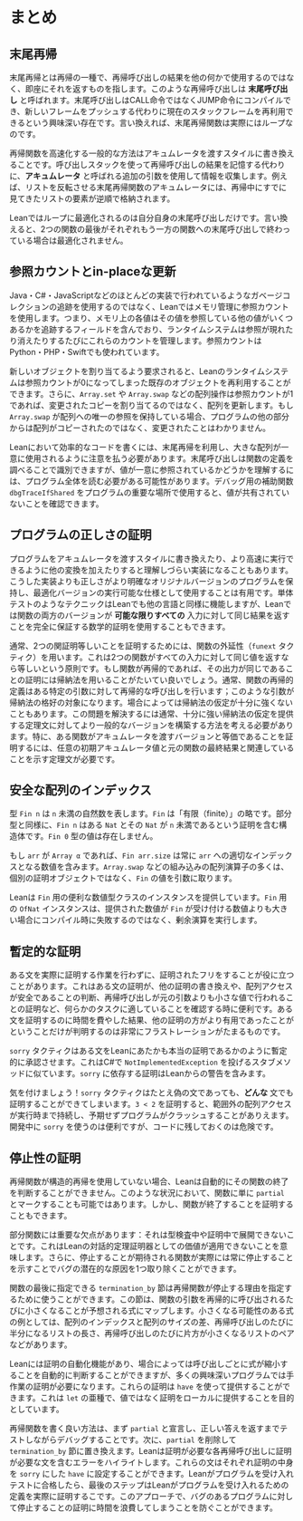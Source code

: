 <!--
# Summary
-->

# まとめ

<!--
## Tail Recursion
-->

## 末尾再帰

<!--
Tail recursion is recursion in which the results of recursive calls are returned immediately, rather than being used in some other way.
These recursive calls are called _tail calls_.
Tail calls are interesting because they can be compiled to a jump instruction rather than a call instruction, and the current stack frame can be re-used instead of pushing a new frame.
In other words, tail-recursive functions are actually loops.
-->

末尾再帰とは再帰の一種で、再帰呼び出しの結果を他の何かで使用するのではなく、即座にそれを返すものを指します。このような再帰呼び出しは **末尾呼び出し** と呼ばれます。末尾呼び出しはCALL命令ではなくJUMP命令にコンパイルでき、新しいフレームをプッシュする代わりに現在のスタックフレームを再利用できるという興味深い存在です。言い換えれば、末尾再帰関数は実際にはループなのです。

<!--
A common way to make a recursive function faster is to rewrite it in accumulator-passing style.
Instead of using the call stack to remember what is to be done with the result of a recursive call, an additional argument called an _accumulator_ is used to collect this information.
For example, an accumulator for a tail-recursive function that reverses a list contains the already-seen list entries, in reverse order.
-->

再帰関数を高速化する一般的な方法はアキュムレータを渡すスタイルに書き換えることです。呼び出しスタックを使って再帰呼び出しの結果を記憶する代わりに、**アキュムレータ** と呼ばれる追加の引数を使用して情報を収集します。例えば、リストを反転させる末尾再帰関数のアキュムレータには、再帰中にすでに見てきたリストの要素が逆順で格納されます。

<!--
In Lean, only self-tail-calls are optimized into loops.
In other words, two functions that each end with a tail call to the other will not be optimized.
-->

Leanではループに最適化されるのは自分自身の末尾呼び出しだけです。言い換えると、2つの関数の最後がそれぞれもう一方の関数への末尾呼び出しで終わっている場合は最適化されません。

<!--
## Reference Counting and In-Place Updates
-->

## 参照カウントとin-placeな更新

<!--
Rather than using a tracing garbage collector, as is done in Java, C#, and most JavaScript implementations, Lean uses reference counting for memory management.
This means that each value in memory contains a field that tracks how many other values refer to it, and the run-time system maintains these counts as references appear or disappear.
Reference counting is also used in Python, PHP, and Swift.
-->

Java・C#・JavaScriptなどのほとんどの実装で行われているようなガベージコレクションの追跡を使用するのではなく、Leanではメモリ管理に参照カウントを使用します。つまり、メモリ上の各値はその値を参照している他の値がいくつあるかを追跡するフィールドを含んでおり、ランタイムシステムは参照が現れたり消えたりするたびにこれらのカウントを管理します。参照カウントはPython・PHP・Swiftでも使われています。

<!--
When asked to allocate a fresh object, Lean's run-time system is able to recycle existing objects whose reference counts are falling to zero.
Additionally, array operations such as `Array.set` and `Array.swap` will mutate an array if its reference count is one, rather than allocating a modified copy.
If `Array.swap` holds the only reference to an array, then no other part of the program can tell that it was mutated rather than copied.
-->

新しいオブジェクトを割り当てるよう要求されると、Leanのランタイムシステムは参照カウントが0になってしまった既存のオブジェクトを再利用することができます。さらに、`Array.set` や `Array.swap` などの配列操作は参照カウントが1であれば、変更されたコピーを割り当てるのではなく、配列を更新します。もし `Array.swap` が配列への唯一の参照を保持している場合、プログラムの他の部分からは配列がコピーされたのではなく、変更されたことはわかりません。

<!--
Writing efficient code in Lean requires the use of tail recursion and being careful to ensure that large arrays are used uniquely.
While tail calls can be identified by inspecting the function's definition, understanding whether a value is referred to uniquely may require reading the whole program.
The debugging helper `dbgTraceIfShared` can be used at key locations in the program to check that a value is not shared.
-->

Leanにおいて効率的なコードを書くには、末尾再帰を利用し、大きな配列が一意に使用されるように注意を払う必要があります。末尾呼び出しは関数の定義を調べることで識別できますが、値が一意に参照されているかどうかを理解するには、プログラム全体を読む必要がある可能性があります。デバッグ用の補助関数 `dbgTraceIfShared` をプログラムの重要な場所で使用すると、値が共有されていないことを確認できます。

<!--
## Proving Programs Correct
-->

## プログラムの正しさの証明

<!--
Rewriting a program in accumulator-passing style, or making other transformations that make it run faster, can also make it more difficult to understand.
It can be useful to keep the original version of the program that is more clearly correct, and then use it as an executable specification for the optimized version.
While techniques such as unit testing work just as well in Lean as in any other language, Lean also enables the use of mathematical proofs that completely ensure that both versions of the function return the same result for _all possible_ inputs.
-->

プログラムをアキュムレータを渡すスタイルに書き換えたり、より高速に実行できるように他の変換を加えたりすると理解しづらい実装になることもあります。こうした実装よりも正しさがより明確なオリジナルバージョンのプログラムを保持し、最適化バージョンの実行可能な仕様として使用することは有用です。単体テストのようなテクニックはLeanでも他の言語と同様に機能しますが、Leanでは関数の両方のバージョンが **可能な限りすべての** 入力に対して同じ結果を返すことを完全に保証する数学的証明を使用することもできます。

<!--
Typically, proving that two functions are equal is done using function extensionality (the `funext` tactic), which is the principle that two functions are equal if they return the same values for every input.
If the functions are recursive, then induction is usually a good way to prove that their outputs are the same.
Usually, the recursive definition of the function will make recursive calls on one particular argument; this argument is a good choice for induction.
In some cases, the induction hypothesis is not strong enough.
Fixing this problem usually requires thought about how to construct a more general version of the theorem statement that provides induction hypotheses that are strong enough.
In particular, to prove that a function is equivalent to an accumulator-passing version, a theorem statement that relates arbitrary initial accumulator values to the final result of the original function is needed.
-->

通常、2つの関証明等しいことを証明するためには、関数の外延性（`funext` タクティク）を用います。これは2つの関数がすべての入力に対して同じ値を返すなら等しいという原則です。もし関数が再帰的であれば、その出力が同じであることの証明には帰納法を用いることがたいてい良いでしょう。通常、関数の再帰的定義はある特定の引数に対して再帰的な呼び出しを行います；このような引数が帰納法の格好の対象になります。場合によっては帰納法の仮定が十分に強くないこともあります。この問題を解決するには通常、十分に強い帰納法の仮定を提供する定理文に対してより一般的なバージョンを構築する方法を考える必要があります。特に、ある関数がアキュムレータを渡すバージョンと等価であることを証明するには、任意の初期アキュムレータ値と元の関数の最終結果と関連していることを示す定理文が必要です。

<!--
## Safe Array Indices
-->

## 安全な配列のインデックス

<!--
The type `Fin n` represents natural numbers that are strictly less than `n`.
`Fin` is short for "finite".
As with subtypes, a `Fin n` is a structure that contains a `Nat` and a proof that this `Nat` is less than `n`.
There are no values of type `Fin 0`.
-->

型 `Fin n` は `n` 未満の自然数を表します。`Fin` は「有限（finite）」の略です。部分型と同様に、`Fin n` はある `Nat` とその `Nat` が `n` 未満であるという証明を含む構造体です。`Fin 0` 型の値は存在しません。

<!--
If `arr` is an `Array α`, then `Fin arr.size` always contains a number that is a suitable index into `arr`.
Many of the built-in array operators, such as `Array.swap`, take `Fin` values as arguments rather than separated proof objects.
-->

もし `arr` が `Array α` であれば、`Fin arr.size` は常に `arr` への適切なインデックスとなる数値を含みます。`Array.swap` などの組み込みの配列演算子の多くは、個別の証明オブジェクトではなく、`Fin` の値を引数に取ります。

<!--
Lean provides instances of most of the useful numeric type classes for `Fin`.
The `OfNat` instances for `Fin` perform modular arithmetic rather than failing at compile time if the number provided is larger than the `Fin` can accept.
-->

Leanは `Fin` 用の便利な数値型クラスのインスタンスを提供しています。`Fin` 用の `OfNat` インスタンスは、提供された数値が `Fin` が受け付ける数値よりも大きい場合にコンパイル時に失敗するのではなく、剰余演算を実行します。

<!--
## Provisional Proofs
-->

## 暫定的な証明

<!--
Sometimes, it can be useful to pretend that a statement is proved without actually doing the work of proving it.
This can be useful when making sure that a proof of a statement would be suitable for some task, such as a rewrite in another proof, determining that an array access is safe, or showing that a recursive call is made on a smaller value than the original argument.
It's very frustrating to spend time proving something, only to discover that some other proof would have been more useful.
-->

ある文を実際に証明する作業を行わずに、証明されたフリをすることが役に立つことがあります。これはある文の証明が、他の証明の書き換えや、配列アクセスが安全であることの判断、再帰呼び出しが元の引数よりも小さな値で行われることの証明など、何らかのタスクに適していることを確認する時に便利です。ある文を証明するのに時間を費やした結果、他の証明の方がより有用であったことがということだけが判明するのは非常にフラストレーションがたまるものです。

<!--
The `sorry` tactic causes Lean to provisionally accept a statement as if it were a real proof.
It can be seen as analogous to a stub method that throws a `NotImplementedException` in C#.
Any proof that relies on `sorry` includes a warning in Lean.
-->

`sorry` タクティクはある文をLeanにあたかも本当の証明であるかのように暫定的に承認させます。これはC#で `NotImplementedException` を投げるスタブメソッドに似ています。`sorry` に依存する証明はLeanからの警告を含みます。

<!--
Be careful!
The `sorry` tactic can prove _any_ statement, even false statements.
Proving that `3 < 2` can cause an out-of-bounds array access to persist to runtime, unexpectedly crashing a program.
Using `sorry` is convenient during development, but keeping it in the code is dangerous.
-->

気を付けましょう！`sorry` タクティクはたとえ偽の文であっても、**どんな** 文でも証明することができてしまいます。`3 < 2` を証明すると、範囲外の配列アクセスが実行時まで持続し、予期せずプログラムがクラッシュすることがありえます。開発中に `sorry` を使うのは便利ですが、コードに残しておくのは危険です。

<!--
## Proving Termination
-->

## 停止性の証明

<!--
When a recursive function does not use structural recursion, Lean cannot automatically determine that it terminates.
In these situations, the function could just be marked `partial`.
However, it is also possible to provide a proof that the function terminates.
-->

再帰関数が構造的再帰を使用していない場合、Leanは自動的にその関数の終了を判断することができません。このような状況において、関数に単に `partial` とマークすることも可能ではあります。しかし、関数が終了することを証明することもできます。

<!--
Partial functions have a key downside: they can't be unfolded during type checking or in proofs.
This means that Lean's value as an interactive theorem prover can't be applied to them.
Additionally, showing that a function that is expected to terminate actually always does terminate removes one more potential source of bugs.
-->

部分関数には重要な欠点があります：それは型検査中や証明中で展開できないことです。これはLeanの対話的定理証明器としての価値が適用できないことを意味します。さらに、停止することが期待される関数が実際には常に停止することを示すことでバグの潜在的な原因を1つ取り除くことができます。

<!--
The `termination_by` clause that's allowed at the end of a function can be used to specify the reason why a recursive function terminates.
The clause maps the function's arguments to an expression that is expected to be smaller for each recursive call.
Some examples of expressions that might decrease are the difference between a growing index into an array and the array's size, the length of a list that's cut in half at each recursive call, or a pair of lists, exactly one of which shrinks on each recursive call.
-->

関数の最後に指定できる `termination_by` 節は再帰関数が停止する理由を指定するために使うことができます。この節は、関数の引数を再帰的に呼び出されるたびに小さくなることが予想される式にマップします。小さくなる可能性のある式の例としては、配列のインデックスと配列のサイズの差、再帰呼び出しのたびに半分になるリストの長さ、再帰呼び出しのたびに片方が小さくなるリストのペアなどがあります。

<!--
Lean contains proof automation that can automatically determine that some expressions shrink with each call, but many interesting programs will require manual proofs.
These proofs can be provided with `have`, a version of `let` that's intended for locally providing proofs rather than values.
-->

Leanには証明の自動化機能があり、場合によっては呼び出しごとに式が縮小することを自動的に判断することができますが、多くの興味深いプログラムでは手作業の証明が必要になります。これらの証明は `have` を使って提供することができます。これは `let` の亜種で、値ではなく証明をローカルに提供することを目的としています。

<!--
A good way to write recursive functions is to begin by declaring them `partial` and debugging them with testing until they return the right answers.
Then, `partial` can be removed and replaced with a `termination_by` clause.
Lean will place error highlights on each recursive call for which a proof is needed that contains the statement that needs to be proved.
Each of these statements can be placed in a `have`, with the proof being `sorry`.
If Lean accepts the program and it still passes its tests, the final step is to actually prove the theorems that enable Lean to accept it.
This approach can prevent wasting time on proving that a buggy program terminates.
-->

再帰関数を書く良い方法は、まず `partial` と宣言し、正しい答えを返すまでテストしながらデバッグすることです。次に、`partial` を削除して `termination_by` 節に置き換えます。Leanは証明が必要な各再帰呼び出しに証明が必要な文を含むエラーをハイライトします。これらの文はそれぞれ証明の中身を `sorry` にした `have` に設定することができます。Leanがプログラムを受け入れテストに合格したら、最後のステップはLeanがプログラムを受け入れるための定義を実際に証明するこです。このアプローチで、バグのあるプログラムに対して停止することの証明に時間を浪費してしまうことを防ぐことができます。
